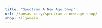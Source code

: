 ```yaml
---
title: "Spectrum A New Age Shop"
url: /kansas-city/spectrum-a-new-age-shop/
shop: Allgemein
---
```


